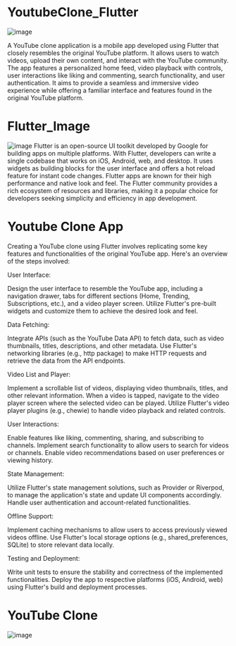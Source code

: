 # YoutubeClone_Flutter
![image](https://github.com/Akshat-Rwt/YoutubeClone_Flutter/assets/111777625/e8452d83-b1d9-4ebf-8079-ee5ab7abaa8f)

A YouTube clone application is a mobile app developed using Flutter that closely resembles the original YouTube platform. It allows users to watch videos, upload their own content, and interact with the YouTube community. The app features a personalized home feed, video playback with controls, user interactions like liking and commenting, search functionality, and user authentication. It aims to provide a seamless and immersive video experience while offering a familiar interface and features found in the original YouTube platform.


# Flutter_Image
![image](https://github.com/Akshat-Rwt/YoutubeClone_Flutter/assets/111777625/4969162f-85f3-45da-8218-4a817ba0bd90)
Flutter is an open-source UI toolkit developed by Google for building apps on multiple platforms. With Flutter, developers can write a single codebase that works on iOS, Android, web, and desktop. It uses widgets as building blocks for the user interface and offers a hot reload feature for instant code changes. Flutter apps are known for their high performance and native look and feel. The Flutter community provides a rich ecosystem of resources and libraries, making it a popular choice for developers seeking simplicity and efficiency in app development.

 # Youtube Clone App
Creating a YouTube clone using Flutter involves replicating some key features and functionalities of the original YouTube app. Here's an overview of the steps involved:

User Interface:

Design the user interface to resemble the YouTube app, including a navigation drawer, tabs for different sections (Home, Trending, Subscriptions, etc.), and a video player screen.
Utilize Flutter's pre-built widgets and customize them to achieve the desired look and feel.

Data Fetching:

Integrate APIs (such as the YouTube Data API) to fetch data, such as video thumbnails, titles, descriptions, and other metadata.
Use Flutter's networking libraries (e.g., http package) to make HTTP requests and retrieve the data from the API endpoints.

Video List and Player:

Implement a scrollable list of videos, displaying video thumbnails, titles, and other relevant information.
When a video is tapped, navigate to the video player screen where the selected video can be played.
Utilize Flutter's video player plugins (e.g., chewie) to handle video playback and related controls.

User Interactions:

Enable features like liking, commenting, sharing, and subscribing to channels.
Implement search functionality to allow users to search for videos or channels.
Enable video recommendations based on user preferences or viewing history.

State Management:

Utilize Flutter's state management solutions, such as Provider or Riverpod, to manage the application's state and update UI components accordingly.
Handle user authentication and account-related functionalities.

Offline Support:

Implement caching mechanisms to allow users to access previously viewed videos offline.
Use Flutter's local storage options (e.g., shared_preferences, SQLite) to store relevant data locally.

Testing and Deployment:

Write unit tests to ensure the stability and correctness of the implemented functionalities.
Deploy the app to respective platforms (iOS, Android, web) using Flutter's build and deployment processes.

# YouTube Clone
![image](https://github.com/Akshat-Rwt/YoutubeClone_Flutter/assets/111777625/918f43c0-844e-4632-b5e5-59a5ddfa260b)
